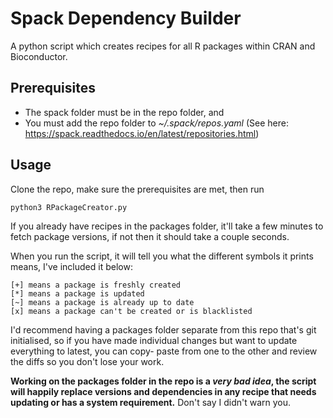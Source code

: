 # Spack Dependency Builder

A python script which creates recipes for all R packages within CRAN and Bioconductor.

## Prerequisites
- The spack folder must be in the repo folder, and 
- You must add the repo folder to *~/.spack/repos.yaml* (See here: https://spack.readthedocs.io/en/latest/repositories.html)

## Usage
Clone the repo, make sure the prerequisites are met, then run

    python3 RPackageCreator.py
If you already have recipes in the packages folder, it'll take a few minutes to fetch package versions, if not then it should take a couple seconds.

When you run the script, it will tell you what the different symbols it prints means, I've included it below:

    [+] means a package is freshly created
    [*] means a package is updated
    [~] means a package is already up to date
    [x] means a package can't be created or is blacklisted
I'd recommend having a packages folder separate from this repo that's git initialised, so if you have made individual changes but want to update everything to latest, you can copy- paste from one to the other and review the diffs so you don't lose your work. 

**Working on the packages folder in the repo is a *very bad idea*, the script will happily replace versions and dependencies in any recipe that needs updating or has a system requirement.** Don't say I didn't warn you.
